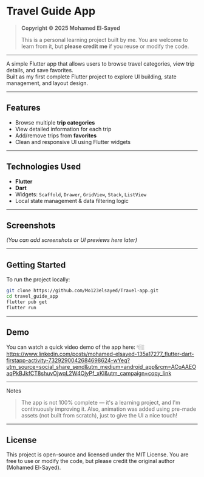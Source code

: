 # Travel Guide App

> **Copyright © 2025 Mohamed El-Sayed**
>  
> This is a personal learning project built by me. You are welcome to learn from it, but **please credit me** if you reuse or modify the code.

---

A simple Flutter app that allows users to browse travel categories, view trip details, and save favorites.  
Built as my first complete Flutter project to explore UI building, state management, and layout design.

---

## Features

- Browse multiple **trip categories**  
- View detailed information for each trip  
- Add/remove trips from **favorites**  
- Clean and responsive UI using Flutter widgets

---

## Technologies Used

- **Flutter**  
- **Dart**  
- Widgets: `Scaffold`, `Drawer`, `GridView`, `Stack`, `ListView`  
- Local state management & data filtering logic

---

## Screenshots

*(You can add screenshots or UI previews here later)*

---

## Getting Started

To run the project locally:

```bash
git clone https://github.com/Mo123elsayed/Travel-app.git
cd travel_guide_app
flutter pub get
flutter run
```
---
## Demo

You can watch a quick video demo of the app here:
👇🏼
https://www.linkedin.com/posts/mohamed-elsayed-135a17277_flutter-dart-firstapp-activity-7329290042684698624-wYeq?utm_source=social_share_send&utm_medium=android_app&rcm=ACoAAEOaqPkBJkfCT8shuvOjwqL2W4OjyPf_xKI&utm_campaign=copy_link

---

Notes

> The app is not 100% complete — it's a learning project, and I'm continuously improving it.
Also, animation was added using pre-made assets (not built from scratch), just to give the UI a nice touch!

---

## License

This project is open-source and licensed under the MIT License.
You are free to use or modify the code, but please credit the original author (Mohamed El-Sayed).
